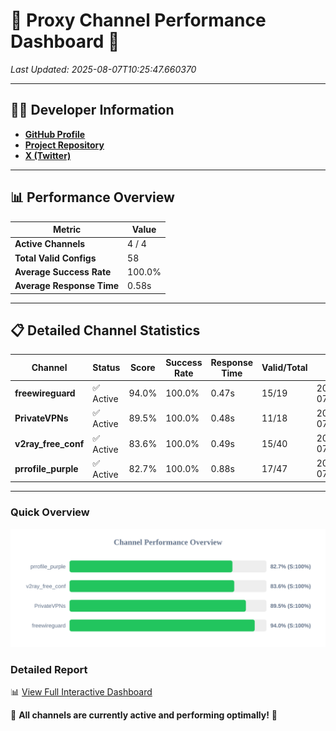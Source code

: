 # 🌟 Proxy Channel Performance Dashboard 🌟

_Last Updated: 2025-08-07T10:25:47.660370_

---

## 👩‍💻 Developer Information

- **[GitHub Profile](https://github.com/4n0nymou3)**  
- **[Project Repository](https://github.com/4n0nymou3/multi-proxy-config-fetcher)**  
- **[X (Twitter)](https://x.com/4n0nymou3)**  

---

## 📊 Performance Overview

| Metric                | Value       |
|-----------------------|-------------|
| **Active Channels**   | 4 / 4       |
| **Total Valid Configs** | 58          |
| **Average Success Rate** | 100.0%      |
| **Average Response Time** | 0.58s       |

---

## 📋 Detailed Channel Statistics

| Channel          | Status     | Score  | Success Rate | Response Time | Valid/Total | Last Success               |
|------------------|------------|--------|--------------|---------------|-------------|----------------------------|
| **freewireguard**  | ✅ Active  | 94.0%  | 100.0% | 0.47s         | 15/19       | 2025-08-07T10:25:47.659084 |
| **PrivateVPNs**  | ✅ Active  | 89.5%  | 100.0% | 0.48s         | 11/18       | 2025-08-07T10:25:47.164429 |
| **v2ray_free_conf**  | ✅ Active  | 83.6%  | 100.0% | 0.49s         | 15/40       | 2025-08-07T10:25:46.644329 |
| **prrofile_purple**  | ✅ Active  | 82.7%  | 100.0% | 0.88s         | 17/47       | 2025-08-07T10:25:46.111016 |

---

### Quick Overview
<div align="center">
  <a href="https://raw.githubusercontent.com/nullluser/NullRepo/refs/heads/main/assets/channel_stats_chart.svg">
    <img src="https://raw.githubusercontent.com/nullluser/NullRepo/refs/heads/main/assets/channel_stats_chart.svg" alt="Source Performance Statistics" width="800">
  </a>
</div>

### Detailed Report
📊 [View Full Interactive Dashboard](https://htmlpreview.github.io/?https://github.com/nullluser/NullRepo/blob/main/assets/performance_report.html)

🎉 **All channels are currently active and performing optimally!** 🎉
